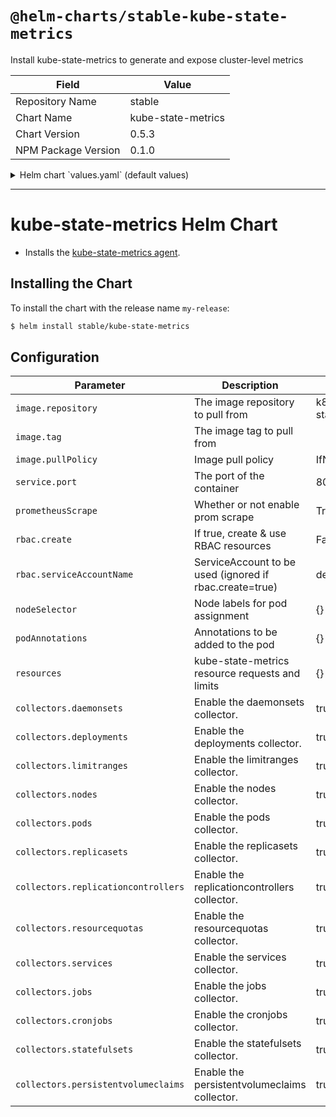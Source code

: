 # `@helm-charts/stable-kube-state-metrics`

Install kube-state-metrics to generate and expose cluster-level metrics

| Field               | Value              |
| ------------------- | ------------------ |
| Repository Name     | stable             |
| Chart Name          | kube-state-metrics |
| Chart Version       | 0.5.3              |
| NPM Package Version | 0.1.0              |

<details>

<summary>Helm chart `values.yaml` (default values)</summary>

```yaml
# Default values for kube-state-metrics.
prometheusScrape: true
image:
  repository: k8s.gcr.io/kube-state-metrics
  tag: v1.1.0
  pullPolicy: IfNotPresent
service:
  port: 8080
  # Default to clusterIP for backward compatibility
  type: ClusterIP
  nodePort: 0
  loadBalancerIP: ''
rbac:
  # If true, create & use RBAC resources
  create: false
  # Ignored if rbac.create is true
  serviceAccountName: default

## Node labels for pod assignment
## Ref: https://kubernetes.io/docs/user-guide/node-selection/
nodeSelector: {}

# Annotations to be added to the pod
podAnnotations: {}

# Available collectors for kube-state-metrics. By default all available
# collectors are enabled.
collectors:
  daemonsets: true
  deployments: true
  limitranges: true
  nodes: true
  pods: true
  replicasets: true
  replicationcontrollers: true
  resourcequotas: true
  services: true
  jobs: true
  cronjobs: true
  statefulsets: true
  persistentvolumeclaims: true
# Namespace to be enabled for collecting resources. By default all namespaces are collected.
# namespace: ""
```

</details>

---

# kube-state-metrics Helm Chart

- Installs the [kube-state-metrics agent](https://github.com/kubernetes/kube-state-metrics).

## Installing the Chart

To install the chart with the release name `my-release`:

```bash
$ helm install stable/kube-state-metrics
```

## Configuration

| Parameter                           | Description                                             | Default                       |
| ----------------------------------- | ------------------------------------------------------- | ----------------------------- |
| `image.repository`                  | The image repository to pull from                       | k8s.gcr.io/kube-state-metrics |
| `image.tag`                         | The image tag to pull from                              | <latest version>              |
| `image.pullPolicy`                  | Image pull policy                                       | IfNotPresent                  |
| `service.port`                      | The port of the container                               | 8080                          |
| `prometheusScrape`                  | Whether or not enable prom scrape                       | True                          |
| `rbac.create`                       | If true, create & use RBAC resources                    | False                         |
| `rbac.serviceAccountName`           | ServiceAccount to be used (ignored if rbac.create=true) | default                       |
| `nodeSelector`                      | Node labels for pod assignment                          | {}                            |
| `podAnnotations`                    | Annotations to be added to the pod                      | {}                            |
| `resources`                         | kube-state-metrics resource requests and limits         | {}                            |
| `collectors.daemonsets`             | Enable the daemonsets collector.                        | true                          |
| `collectors.deployments`            | Enable the deployments collector.                       | true                          |
| `collectors.limitranges`            | Enable the limitranges collector.                       | true                          |
| `collectors.nodes`                  | Enable the nodes collector.                             | true                          |
| `collectors.pods`                   | Enable the pods collector.                              | true                          |
| `collectors.replicasets`            | Enable the replicasets collector.                       | true                          |
| `collectors.replicationcontrollers` | Enable the replicationcontrollers collector.            | true                          |
| `collectors.resourcequotas`         | Enable the resourcequotas collector.                    | true                          |
| `collectors.services`               | Enable the services collector.                          | true                          |
| `collectors.jobs`                   | Enable the jobs collector.                              | true                          |
| `collectors.cronjobs`               | Enable the cronjobs collector.                          | true                          |
| `collectors.statefulsets`           | Enable the statefulsets collector.                      | true                          |
| `collectors.persistentvolumeclaims` | Enable the persistentvolumeclaims collector.            | true                          |
